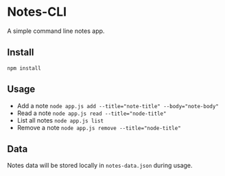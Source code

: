 # Notes-CLI
A simple command line notes app.

## Install 
`npm install`

## Usage
- Add a note
`node app.js add --title="note-title" --body="note-body"`
- Read a note
`node app.js read --title="node-title"`
- List all notes
`node app.js list`
- Remove a note
`node app.js remove --title="node-title"`

## Data
Notes data will be stored locally in `notes-data.json` during usage.